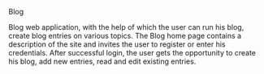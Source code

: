 Blog

Blog web application, with the help of which the user can run his blog, create blog entries on various topics. The Blog home page contains a description of the site and invites the user to register or enter his credentials. After successful login, the user gets the opportunity to create his blog, add new entries, read and edit existing entries.
